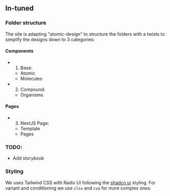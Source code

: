 ## In-tuned

### Folder structure

The site is adapting "atomic-design" to structure the folders with a twists to simplify the designs down to 3 categories:

#### Components

- 1. Base:
  - Atomic
  - Molecules
- 2. Compound:
  - Organisms

#### Pages

- 3. NextJS Page:
  - Template
  - Pages

### TODO:

- Add storybook

### Styling

We uses Tailwind CSS with Radix UI following the [shadcn ui](https://ui.shadcn.com) styling. For variant and conditioning we use `clsx` and `cva` for more complex ones.
